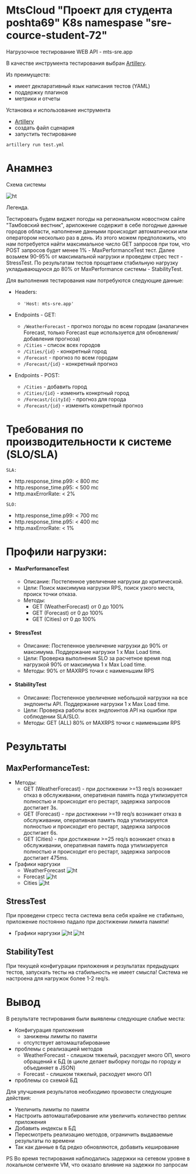 # MtsCloud "Проект для студента poshta69" K8s namespase "sre-cource-student-72"

Нагрузочное тестирование WEB API - mts-sre.app

В качестве инструмента тестирования выбран [Artillery](https://www.artillery.io/docs).

Из преимуществ: 
- имеет декларативный язык написания тестов (YAML)
- поддержку плагинов
- метрики и отчеты

Установка и использование инструмента

   - [Artillery](https://www.artillery.io/docs/get-started/get-artillery)
   - создать файл сценария
   - запустить тестирование
  ```
  artillery run test.yml
  ```

# Анамнез

Схема системы

![ht](./img/cluster.png)

Легенда.

Тестировать будем виджет погоды на региональном новостном сайте "Тамбовский вестник", ариложение содержит в себе погодные данные городов области, наполнение данными происходит автоматически или оператором несколько раз в день. Из этого можем предположить, что нам потребуется найти максимальное число GET запросов при том, что  POST запросов будет менее 1% - MaxPerformanceTest тест. Далее возьмем 90-95% от максимальной нагрузки и проведем стрес тест - StressTest. По результатам тестов прощетаем стабильную нагрузку укладывающуюся до 80% от MaxPerformance системы - StabilityTest.

Для выполнения тестирования нам потребуются следующие данные:
- Headers:
   - `'Host: mts-sre.app'`

- Endpoints - GET:
   - `/WeatherForecast` - прогноз погоды по всем городам (аналагичен Forecast, только Forecast еще используется для обновления/добавления прогноза)
   - `/Cities` - список всех городов
   - `/Cities/{id}` - конкретный город
   - `/Forecast` - прогноз по всем городам
   - `/Forecast/{id}` - конкретный прогноз

- Endpoints - POST:
   - `/Cities` - добавить город
   - `/Cities/{id}` - изменить конкртный город
   - `/Forecast/{cityId}` - прогноз для города
   - `/Forecast/{id}` - изменить конкретный прогноз

# Требования по производительности к системе (SLO/SLA)
`SLA:`
- http.response_time.p99: < 800 mc
- http.response_time.p95: < 500 mc
- http.maxErrorRate: < 2%

`SLO:`
- http.response_time.p99: < 700 mc
- http.response_time.p95: < 400 mc
- http.maxErrorRate: < 1%

# Профили нагрузки:

- #### MaxPerformanceTest
  * Описание: Постепенное увеличение нагрузки до критической.
  * Цели: Поиск максимума нагрузки RPS, поиск узкого места, происк точки отказа.
  * Методы: 
    * GET (WeatherForecast) от 0 до 100%
    * GET (Forecast) от 0 до 100%
    * GET (Cities) от 0 до 100%

- #### StressTest
  * Описание: Постепенное увеличение нагрузки до 90% от максимума. Поддержание нагрузки 1 x Max Load time.
  * Цели: Проверка выполнения SLO за расчетное время под нагрузкой 90% от максимума 1 x Max Load time.
  * Методы: 90% от MAXRPS точки с наименьшим RPS

- #### StabilityTest
  * Описание: Постепенное увеличение небольшой нагрузки на все эндпоинты API. Поддержание нагрузки 1 x Max Load time.
  * Цели: Проверка работы всех эндпоинтов API на ошибки при соблюдении SLA/SLO. 
  * Методы: GET (ALL) 80% от MAXRPS точки с наименьшим RPS

# Результаты

## MaxPerformanceTest:
* Методы: 
    * GET (WeatherForecast) - при достижении >=13 req/s возникает отказ в обслуживании, оперативная память пода утилизируется полностью и происходит его рестарт, задержка запросов достигает 3s.
    * GET (Forecast) - при достижении >=19 req/s возникает отказ в обслуживании, оперативная память пода утилизируется полностью и происходит его рестарт, задержка запросов достигает 6s.
    * GET (Cities) - при достижении >=25 req/s возникает отказ в обслуживании, оперативная память пода утилизируется полностью и происходит его рестарт, задержка запросов достигает 475ms.
* Графики наргузки
  * WeatherForecast
  ![ht](./img/wearther.png)
  * Forecast
  ![ht](./img/forecast.png)
  * Cities
  ![ht](./img/cities.png)

## StressTest
При проведени стресс теста система вела себя крайне не стабильно, приложение постоянно падало при достижении лимита памяти!
* Графики наргузки
![ht](./img/stress.png)
![ht](./img/stress2.png)

## StabilityTest
При текущей конфигурации приложения и результатах предыдущих тестов, запускать тесты на стабильность не имеет смысла! Система не настроена для нагружок более 1-2 req/s.

# Вывод
В результате тестирования были выявлены следующие слабые места:

* Конфигурация приложения 
    - занижены лимиты по памяти
    - отсутствует автомаштабирование
* проблемы с реализацией методов
    - WeatherForecast - слишком тяжелый, расходует много ОП, много обращений к БД (в цикле делает выборку погоды по городу и объединяет в JSON)
    - Forecast - слишком тяжелый, расходует много ОП
* проблемы со схемой БД

Для улучшения результатов необходимо произвести следующие действия:

* Увеличить лимиты по памяти
* Настроить автомаштабирование или увеличить количество реплик приложения
* Добавить индексы в БД
* Пересмотреть реализацию методов, ограничить выдаваемые результаты по времени
* Так как данные в бд редко обновляются, добавить кеширование

PS Во время тестирования наблюдались задержки на сетевом уровне в локальном сегменте VM, что оказало влияние на задежки по запросам
